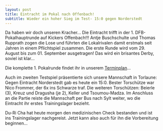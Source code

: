 ```yaml
---
layout: post
title: Eintracht im Pokal nach Offenbach!
subtitle: Wieder ein hoher Sieg im Test- 15:0 gegen Norderstedt
---
```


Da haben wir doch unseren Kracher...  Die Eintracht trifft in der 1. DFB-Pokalhauptrunde auf Kickers Offenbach!!! Antje Buschschulte und Thomas Rupprath zogen die Lose und führten die Lokalrivalen damit erstmals seit Jahren in einem Pflichtspiel zusammen. Die erste Runde wird vom 29. August bis zum 01. September ausgetragen! Das wird ein brisantes Derby, soviel ist klar...

Die komplette 1. Pokalrunde findet ihr in unserem [Terminplan](http://www.eintracht-stats.de/content/termine.htm#dfb)...

Auch im zweiten Testspiel präsentierte sich unsere Mannschaft in Torlaune: Gegen Eintracht Norderstedt gab es heute ein 15:0. Bester Torschütze war Nico Frommer, der 6x ins Schwarze traf. Die weiteren Torschützen: Beierle (3), Kreuz und Dragusha (je 2), Keller und Tsoumou-Madza. Im Anschluss an die Partie reiste die Mannschaft per Bus nach Sylt weiter, wo die Eintracht ihr erstes Trainingslager bezieht.

Du-Ri Cha hat heute morgen den medizinischen Check bestanden und ist ins Trainingslager nachgereist. Jetzt kann also auch für ihn die Vorbereitung beginnen...
